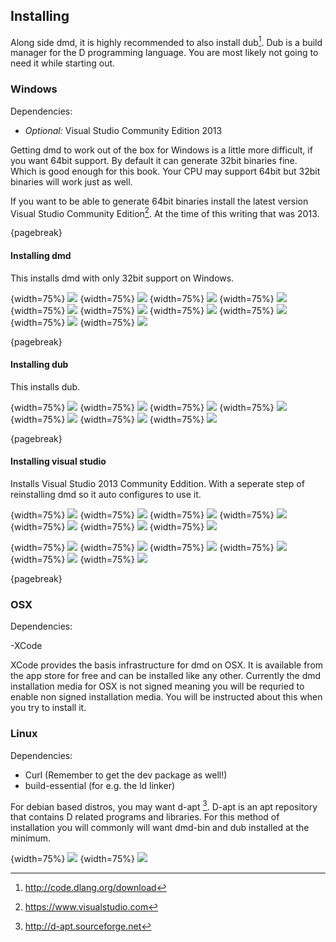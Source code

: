 ## Installing
Along side dmd, it is highly recommended to also install dub[^dubDownload]. Dub is a build manager for the D programming language. You are most likely not going to need it while starting out.

### Windows
Dependencies:

- *Optional:* Visual Studio Community Edition 2013

Getting dmd to work out of the box for Windows is a little more difficult, if you want 64bit support. By default it can generate 32bit binaries fine. Which is good enough for this book. Your CPU may support 64bit but 32bit binaries will work just as well.

If you want to be able to generate 64bit binaries install the latest version Visual Studio Community Edition[^VisualStudioDownloads]. At the time of this writing that was 2013.

{pagebreak}
#### Installing dmd
This installs dmd with only 32bit support on Windows.

{width=75%}
![](images/gettingStarted/windows/1.png)
{width=75%}
![](images/gettingStarted/windows/2.png)
{width=75%}
![](images/gettingStarted/windows/3.png)
{width=75%}
![](images/gettingStarted/windows/4.png)
{width=75%}
![](images/gettingStarted/windows/5.png)
{width=75%}
![](images/gettingStarted/windows/6.png)
{width=75%}
![](images/gettingStarted/windows/7.png)
{width=75%}
![](images/gettingStarted/windows/8.png)
{width=75%}
![](images/gettingStarted/windows/9.png)
{width=75%}
![](images/gettingStarted/windows/10.png)

{pagebreak}
#### Installing dub
This installs dub.

{width=75%}
![](images/gettingStarted/windows/dub-1.png)
{width=75%}
![](images/gettingStarted/windows/dub-2.png)
{width=75%}
![](images/gettingStarted/windows/dub-3.png)
{width=75%}
![](images/gettingStarted/windows/dub-4.png)
{width=75%}
![](images/gettingStarted/windows/dub-5.png)
{width=75%}
![](images/gettingStarted/windows/dub-6.png)
{width=75%}
![](images/gettingStarted/windows/dub-7.png)

{pagebreak}
#### Installing visual studio
Installs Visual Studio 2013 Community Eddition. With a seperate step of reinstalling dmd so it auto configures to use it.

{width=75%}
![](images/gettingStarted/windows/vs-1.png)
{width=75%}
![](images/gettingStarted/windows/vs-2.png)
{width=75%}
![](images/gettingStarted/windows/vs-3.png)
{width=75%}
![](images/gettingStarted/windows/vs-4.png)
{width=75%}
![](images/gettingStarted/windows/vs-5.png)
{width=75%}
![](images/gettingStarted/windows/vs-6.png)
{width=75%}
![](images/gettingStarted/windows/vs-7.png)

{width=75%}
![](images/gettingStarted/windows/vd-1.png)
{width=75%}
![](images/gettingStarted/windows/vd-2.png)
{width=75%}
![](images/gettingStarted/windows/vd-3.png)
{width=75%}
![](images/gettingStarted/windows/vd-4.png)
{width=75%}
![](images/gettingStarted/windows/vd-5.png)
{width=75%}
![](images/gettingStarted/windows/vd-6.png)

{pagebreak}
### OSX
Dependencies:

-XCode

XCode provides the basis infrastructure for dmd on OSX. It is available from the app store for free and can be installed like any other.
Currently the dmd installation media for OSX is not signed meaning you will be requried to enable non signed installation media. You will be instructed about this when you try to install it.

### Linux
Dependencies:

- Curl (Remember to get the dev package as well!)
- build-essential (for e.g. the ld linker)

For debian based distros, you may want d-apt [^DaptRepo]. D-apt is an apt repository that contains D related programs and libraries. For this method of installation you will commonly will want dmd-bin and dub installed at the minimum.

{width=75%}
![](images/gettingStarted/ubuntu/1.png)
{width=75%}
![](images/gettingStarted/ubuntu/2.png)


[^DaptRepo]: http://d-apt.sourceforge.net
[^dubDownload]: http://code.dlang.org/download
[^VisualStudioDownloads]: https://www.visualstudio.com